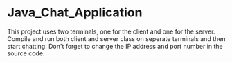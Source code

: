 # Java_Chat_Application
This project uses two terminals, one for the client and one for the server.
Compile and run both client and server class on seperate terminals and then start chatting.
Don't forget to change the IP address and port number in the source code.
